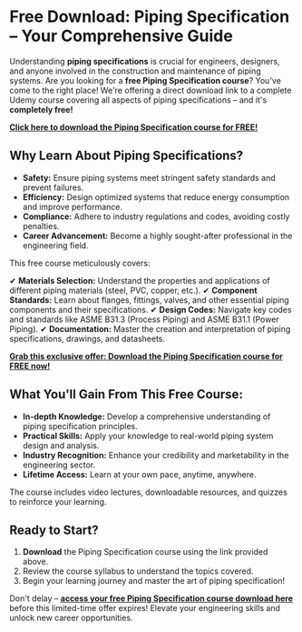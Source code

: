 # Free Download: Piping Specification – Your Comprehensive Guide

Understanding **piping specifications** is crucial for engineers, designers, and anyone involved in the construction and maintenance of piping systems. Are you looking for a **free Piping Specification course**? You've come to the right place! We're offering a direct download link to a complete Udemy course covering all aspects of piping specifications – and it's **completely free!**

[**Click here to download the Piping Specification course for FREE!**](https://udemywork.com/piping-specification)

## Why Learn About Piping Specifications?

*   **Safety:** Ensure piping systems meet stringent safety standards and prevent failures.
*   **Efficiency:** Design optimized systems that reduce energy consumption and improve performance.
*   **Compliance:** Adhere to industry regulations and codes, avoiding costly penalties.
*   **Career Advancement:** Become a highly sought-after professional in the engineering field.

This free course meticulously covers:

✔ **Materials Selection:** Understand the properties and applications of different piping materials (steel, PVC, copper, etc.).
✔ **Component Standards:** Learn about flanges, fittings, valves, and other essential piping components and their specifications.
✔ **Design Codes:** Navigate key codes and standards like ASME B31.3 (Process Piping) and ASME B31.1 (Power Piping).
✔ **Documentation:** Master the creation and interpretation of piping specifications, drawings, and datasheets.

[**Grab this exclusive offer: Download the Piping Specification course for FREE now!**](https://udemywork.com/piping-specification)

## What You'll Gain From This Free Course:

*   **In-depth Knowledge:** Develop a comprehensive understanding of piping specification principles.
*   **Practical Skills:** Apply your knowledge to real-world piping system design and analysis.
*   **Industry Recognition:** Enhance your credibility and marketability in the engineering sector.
*   **Lifetime Access:** Learn at your own pace, anytime, anywhere.

The course includes video lectures, downloadable resources, and quizzes to reinforce your learning.

## Ready to Start?

1.  **Download** the Piping Specification course using the link provided above.
2.  Review the course syllabus to understand the topics covered.
3.  Begin your learning journey and master the art of piping specification!

Don't delay – **[access your free Piping Specification course download here](https://udemywork.com/piping-specification)** before this limited-time offer expires! Elevate your engineering skills and unlock new career opportunities.
